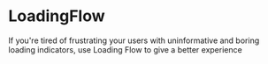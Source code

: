 LoadingFlow
===========

If you're tired of frustrating your users with uninformative and boring loading indicators, use Loading Flow to give a better experience
